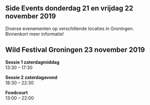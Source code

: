 ## Side Events donderdag 21 en vrijdag 22 november 2019

Diverse evenementen op verschillende locaties in Groningen.<br>
Binnenkort meer informatie!

## Wild Festival Groningen 23 november 2019

__Sessie 1 zaterdagmiddag__<br>
13:30 – 17:30

__Sessie 2 zaterdagavond__<br>
18:30 – 22:30

__Foodcourt__<br>
13:00 – 22:00
